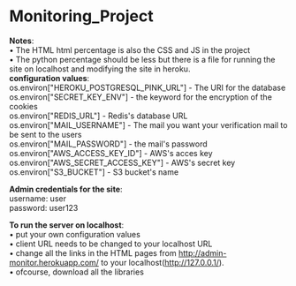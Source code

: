 ﻿# Monitoring_Project
**Notes**:  
• The HTML html percentage is also the CSS and JS in the project  
• The python percentage should be less but there is a file for running the site on localhost and modifying the site in heroku.  
**configuration values**:  
os.environ["HEROKU_POSTGRESQL_PINK_URL"] - The URI for the database  
os.environ["SECRET_KEY_ENV"] - the keyword for the encryption of the cookies  
os.environ["REDIS_URL"] - Redis's database URL  
os.environ["MAIL_USERNAME"] - The mail you want your verification mail to be sent to the users  
os.environ["MAIL_PASSWORD"] - the mail's password  
os.environ["AWS_ACCESS_KEY_ID"] - AWS's acces key  
os.environ["AWS_SECRET_ACCESS_KEY"] - AWS's secret key  
os.environ["S3_BUCKET"] - S3 bucket's name  
  
**Admin credentials for the site**:  
username: user  
password: user123  
  
**To run the server on localhost**:  
• put your own configuration values  
• client URL needs to be changed to your localhost URL  
• change all the links in the HTML pages from http://admin-monitor.herokuapp.com/ to your localhost(http://127.0.0.1/).  
• ofcourse, download all the libraries
